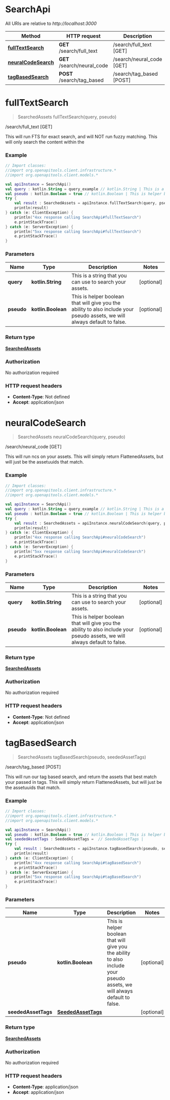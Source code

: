 # SearchApi

All URIs are relative to *http://localhost:3000*

Method | HTTP request | Description
------------- | ------------- | -------------
[**fullTextSearch**](SearchApi.md#fullTextSearch) | **GET** /search/full_text | /search/full_text [GET]
[**neuralCodeSearch**](SearchApi.md#neuralCodeSearch) | **GET** /search/neural_code | /search/neural_code [GET]
[**tagBasedSearch**](SearchApi.md#tagBasedSearch) | **POST** /search/tag_based | /search/tag_based [POST]


<a name="fullTextSearch"></a>
# **fullTextSearch**
> SearchedAssets fullTextSearch(query, pseudo)

/search/full_text [GET]

This will run FTS for exact search, and will NOT run fuzzy matching. This will only search the content within the 

### Example
```kotlin
// Import classes:
//import org.openapitools.client.infrastructure.*
//import org.openapitools.client.models.*

val apiInstance = SearchApi()
val query : kotlin.String = query_example // kotlin.String | This is a string that you can use to search your assets.
val pseudo : kotlin.Boolean = true // kotlin.Boolean | This is helper boolean that will give you the ability to also include your pseudo assets, we will always default to false.
try {
    val result : SearchedAssets = apiInstance.fullTextSearch(query, pseudo)
    println(result)
} catch (e: ClientException) {
    println("4xx response calling SearchApi#fullTextSearch")
    e.printStackTrace()
} catch (e: ServerException) {
    println("5xx response calling SearchApi#fullTextSearch")
    e.printStackTrace()
}
```

### Parameters

Name | Type | Description  | Notes
------------- | ------------- | ------------- | -------------
 **query** | **kotlin.String**| This is a string that you can use to search your assets. | [optional]
 **pseudo** | **kotlin.Boolean**| This is helper boolean that will give you the ability to also include your pseudo assets, we will always default to false. | [optional]

### Return type

[**SearchedAssets**](SearchedAssets.md)

### Authorization

No authorization required

### HTTP request headers

 - **Content-Type**: Not defined
 - **Accept**: application/json

<a name="neuralCodeSearch"></a>
# **neuralCodeSearch**
> SearchedAssets neuralCodeSearch(query, pseudo)

/search/neural_code [GET]

This will run ncs on your assets. This will simply return FlattenedAssets, but will just be the assetuuids that match.

### Example
```kotlin
// Import classes:
//import org.openapitools.client.infrastructure.*
//import org.openapitools.client.models.*

val apiInstance = SearchApi()
val query : kotlin.String = query_example // kotlin.String | This is a string that you can use to search your assets.
val pseudo : kotlin.Boolean = true // kotlin.Boolean | This is helper boolean that will give you the ability to also include your pseudo assets, we will always default to false.
try {
    val result : SearchedAssets = apiInstance.neuralCodeSearch(query, pseudo)
    println(result)
} catch (e: ClientException) {
    println("4xx response calling SearchApi#neuralCodeSearch")
    e.printStackTrace()
} catch (e: ServerException) {
    println("5xx response calling SearchApi#neuralCodeSearch")
    e.printStackTrace()
}
```

### Parameters

Name | Type | Description  | Notes
------------- | ------------- | ------------- | -------------
 **query** | **kotlin.String**| This is a string that you can use to search your assets. | [optional]
 **pseudo** | **kotlin.Boolean**| This is helper boolean that will give you the ability to also include your pseudo assets, we will always default to false. | [optional]

### Return type

[**SearchedAssets**](SearchedAssets.md)

### Authorization

No authorization required

### HTTP request headers

 - **Content-Type**: Not defined
 - **Accept**: application/json

<a name="tagBasedSearch"></a>
# **tagBasedSearch**
> SearchedAssets tagBasedSearch(pseudo, seededAssetTags)

/search/tag_based [POST]

This will run our tag based search, and return the assets that best match your passed in tags. This will simply return FlattenedAssets, but will just be the assetuuids that match.

### Example
```kotlin
// Import classes:
//import org.openapitools.client.infrastructure.*
//import org.openapitools.client.models.*

val apiInstance = SearchApi()
val pseudo : kotlin.Boolean = true // kotlin.Boolean | This is helper boolean that will give you the ability to also include your pseudo assets, we will always default to false.
val seededAssetTags : SeededAssetTags =  // SeededAssetTags | 
try {
    val result : SearchedAssets = apiInstance.tagBasedSearch(pseudo, seededAssetTags)
    println(result)
} catch (e: ClientException) {
    println("4xx response calling SearchApi#tagBasedSearch")
    e.printStackTrace()
} catch (e: ServerException) {
    println("5xx response calling SearchApi#tagBasedSearch")
    e.printStackTrace()
}
```

### Parameters

Name | Type | Description  | Notes
------------- | ------------- | ------------- | -------------
 **pseudo** | **kotlin.Boolean**| This is helper boolean that will give you the ability to also include your pseudo assets, we will always default to false. | [optional]
 **seededAssetTags** | [**SeededAssetTags**](SeededAssetTags.md)|  | [optional]

### Return type

[**SearchedAssets**](SearchedAssets.md)

### Authorization

No authorization required

### HTTP request headers

 - **Content-Type**: application/json
 - **Accept**: application/json

